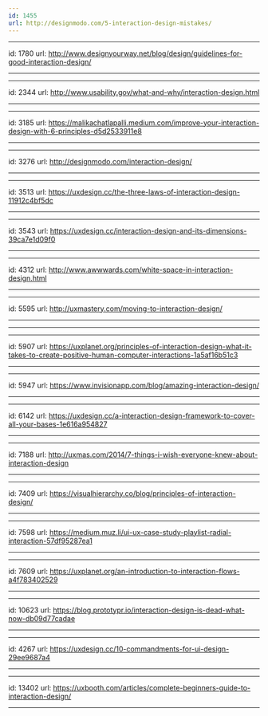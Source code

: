 ```yaml
---
id: 1455
url: http://designmodo.com/5-interaction-design-mistakes/
---
```


---
id: 1780
url: http://www.designyourway.net/blog/design/guidelines-for-good-interaction-design/

---

---
id: 2344
url: http://www.usability.gov/what-and-why/interaction-design.html

---

---
id: 3185
url: https://malikachatlapalli.medium.com/improve-your-interaction-design-with-6-principles-d5d2533911e8

---

---
id: 3276
url: http://designmodo.com/interaction-design/

---

---
id: 3513
url: https://uxdesign.cc/the-three-laws-of-interaction-design-11912c4bf5dc

---


---
id: 3543
url: https://uxdesign.cc/interaction-design-and-its-dimensions-39ca7e1d09f0

---

---
id: 4312
url: http://www.awwwards.com/white-space-in-interaction-design.html

---




---
id: 5595
url: http://uxmastery.com/moving-to-interaction-design/

---


---


---
id: 5907
url: https://uxplanet.org/principles-of-interaction-design-what-it-takes-to-create-positive-human-computer-interactions-1a5af16b51c3

---


---
id: 5947
url: https://www.invisionapp.com/blog/amazing-interaction-design/

---

  
---
id: 6142
url: https://uxdesign.cc/a-interaction-design-framework-to-cover-all-your-bases-1e616a954827

---

---
id: 7188
url: http://uxmas.com/2014/7-things-i-wish-everyone-knew-about-interaction-design

---

---
id: 7409
url: https://visualhierarchy.co/blog/principles-of-interaction-design/

---

---
id: 7598
url: https://medium.muz.li/ui-ux-case-study-playlist-radial-interaction-57df95287ea1

---

---
id: 7609
url: https://uxplanet.org/an-introduction-to-interaction-flows-a4f783402529

---

---
id: 10623
url: https://blog.prototypr.io/interaction-design-is-dead-what-now-db09d77cadae

---


---
id: 4267
url: https://uxdesign.cc/10-commandments-for-ui-design-29ee9687a4

---



---
id: 13402
url: https://uxbooth.com/articles/complete-beginners-guide-to-interaction-design/

---
























